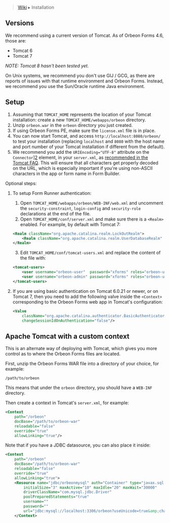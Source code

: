 > [Wiki](Home) ▸ Installation

## Versions

We recommend using a current version of Tomcat. As of Orbeon Forms 4.6, those are:

- Tomcat 6
- Tomcat 7

*NOTE: Tomcat 8 hasn't been tested yet.*

On Unix systems, we recommend you don't use GIJ / GCG, as there are reports of issues with that runtime environment and Orbeon Forms. Instead, we recommend you use the Sun/Oracle runtime Java environment.

## Setup

1. Assuming that `TOMCAT_HOME` represents the location of your Tomcat installation: create a new `TOMCAT_HOME/webapps/orbeon` directory.
2. Unzip `orbeon.war` in the `orbeon` directory you just created.
3. If using Orbeon Forms PE, make sure the `license.xml` file is in place.
4. You can now start Tomcat, and access `http://localhost:8080/orbeon/` to test your installation (replacing `localhost` and `8080` with the host name and port number of your Tomcat installation if different from the default).
5. We recommend you add the `URIEncoding="UTF-8"` attribute on the `Connector`][2] element, in your `server.xml`, as [recommended in the Tomcat FAQ][3]. This will ensure that all characters get properly decoded on the URL, which is especially important if you're using non-ASCII characters in the app or form name in Form Builder.

Optional steps:

1. To setup Form Runner authentication:
    1. Open `TOMCAT_HOME/webapps/orbeon/WEB-INF/web.xml` and uncomment the `security-constraint`, `login-config` and `security-role` declarations at the end of the file.
    2. Open `TOMCAT_HOME/conf/server.xml` and make sure there is a `<Realm>` enabled. For example, by default with Tomcat 7:

    ```xml
    <Realm className="org.apache.catalina.realm.LockOutRealm">
        <Realm className="org.apache.catalina.realm.UserDatabaseRealm" resourceName="UserDatabase"/>
    </Realm>
    ```
    3. Edit `TOMCAT_HOME/conf/tomcat-users.xml` and replace the content of the file with:

    ```xml
    <tomcat-users>
        <user username="orbeon-user"  password="xforms" roles="orbeon-user"/>
        <user username="orbeon-admin" password="xforms" roles="orbeon-user,orbeon-admin"/>
    </tomcat-users>
    ```
2. If you are using basic authentication on Tomcat 6.0.21 or newer, or on Tomcat 7, then you need to add the following valve inside the `<Context>` corresponding to the Orbeon Forms web app in Tomcat's configuration:

    ```xml
    <Valve
        className="org.apache.catalina.authenticator.BasicAuthenticator"
        changeSessionIdOnAuthentication="false"/>
    ```

## Apache Tomcat with a custom context

This is an alternate way of deploying with Tomcat, which gives you more control as to where the Orbeon Forms files are located.

First, unzip the Orbeon Forms WAR file into a directory of your choice, for example:

    /path/to/orbeon

This means that under the `orbeon` directory, you should have a `WEB-INF` directory.

Then create a context in Tomcat's `server.xml`, for example:

```xml
<Context
    path="/orbeon"
    docBase="/path/to/orbeon-war"
    reloadable="false"
    override="true"
    allowLinking="true"/>
```

Note that if you have a JDBC datasource, you can also place it inside:

```xml
<Context
    path="/orbeon"
    docBase="/path/to/orbeon-war"
    reloadable="false"
    override="true"
    allowLinking="true">
    <Resource name="jdbc/orbeonmysql" auth="Container" type="javax.sql.DataSource"
        initialSize="3" maxActive="10" maxIdle="20" maxWait="30000"
        driverClassName="com.mysql.jdbc.Driver"
        poolPreparedStatements="true"
        username=""
        password=""
        url="jdbc:mysql://localhost:3306/orbeon?useUnicode=true&amp;characterEncoding=UTF8"/>
    </Context>
```

[2]: http://tomcat.apache.org/tomcat-7.0-doc/config/http.html
[3]: http://wiki.apache.org/tomcat/FAQ/CharacterEncoding#Q8